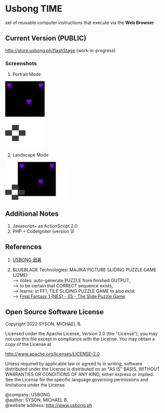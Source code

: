 # Usbong TIME
set of reusable computer instructions that execute via the <b>Web Browser</b> 

## Current Version (PUBLIC)
http://store.usbong.ph/flashStage (work-in-progress)

### Screenshots

1) Portrait Mode

<img src="https://github.com/usbong/FLASH/blob/main/screenshots/usbongFlashAndroidMobileFirefoxPortraitV20221002T1200.png" width="25%">

2) Landscape Mode

<img src="https://github.com/usbong/FLASH/blob/main/screenshots/usbongFlashAndroidMobileFirefoxLandscapeV20221002T1200.png" width="40%">


## Additional Notes
1) Javascript+ as ActionScript 2.0
2) PHP + CodeIgniter (version 3)

## References
1) [USBONG 囲碁](https://github.com/usbong/IGO)

2) BLUEBLADE Technologies: MAJIKA PICTURE SLIDING PUZZLE GAME (J2ME)<br/>
--> notes: auto-generate PUZZLE from finished OUTPUT,<br/>
--> to be certain that CORRECT sequence exists;<br/>
--> learns: in FF1, TILE SLIDING PUZZLE GAME to also exist<br/>
--> [Final Fantasy 1 (NES) - 05 - The Slide Puzzle Game](https://www.youtube.com/watch?v=LsBD4zQVSiI)

## Open Source Software License
Copyright 2022 SYSON, MICHAEL B.

Licensed under the Apache License, Version 2.0 (the "License"); you may not use this file except in compliance with the License. You may obtain a copy of the License at

   http://www.apache.org/licenses/LICENSE-2.0
  
Unless required by applicable law or agreed to in writing, software distributed under the License is distributed on an "AS IS" BASIS, WITHOUT WARRANTIES OR CONDITIONS OF ANY KIND, either express or implied. See the License for the specific language governing permissions and limitations under the License.

@company: USBONG<br/>
@author: SYSON, MICHAEL B.<br/>
@website address: http://www.usbong.ph<br/>
